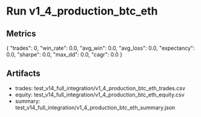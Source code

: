 # Run v1_4_production_btc_eth

## Metrics
{
  "trades": 0,
  "win_rate": 0.0,
  "avg_win": 0.0,
  "avg_loss": 0.0,
  "expectancy": 0.0,
  "sharpe": 0.0,
  "max_dd": 0.0,
  "cagr": 0.0
}

## Artifacts
- trades: test_v14_full_integration/v1_4_production_btc_eth_trades.csv
- equity: test_v14_full_integration/v1_4_production_btc_eth_equity.csv
- summary: test_v14_full_integration/v1_4_production_btc_eth_summary.json